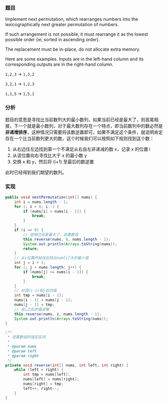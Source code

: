 ### 题目

Implement next permutation, which rearranges numbers into the lexicographically next greater permutation of numbers.

If such arrangement is not possible, it must rearrange it as the lowest possible order (ie, sorted in ascending order).

The replacement must be in-place, do not allocate extra memory.

Here are some examples. Inputs are in the left-hand column and its corresponding outputs are in the right-hand column.

`1,2,3` → `1,3,2`

`3,2,1` → `1,2,3`

`1,1,5` → `1,5,1`

### 分析

题目的意思是寻找比当前数列大的最小数列，如果当前已经是最大了，则首尾相接，下一个就是最小数列，对于最大数列存在一个特点，即当前数列中的数必然是 __非递增排序__，这种情况只需要将该数逆置即可，如果不满足这个条件，就说明肯定存在一个比当前数列更大的数，这个时候我们可以按照如下规则找到这个数：

1. 从右边往左边找到第一个不满足从右自左非递减的数 x，记录 x 的位置 i
2. 从该位置向右寻找比大于 x 的最小数 y
3. 交换 x 和 y，然后将 (i+1) 至最后的数逆置

此时已经得到我们期望的数列。

### 实现

```java
public void nextPermutation(int[] nums) {
    int i = nums.length - 1;
    for (; i > 0; i--) {
        if (nums[i] > nums[i - 1]) {
            break;
        }
    }
    if (i == 0) {
        // 说明已经是最大了，逆置数组
        this.reverse(nums, 0, nums.length - 1);
        System.out.println(Arrays.toString(nums));
        return;
    }
    // 从i位置开始往后找比num[i]大的最小值
    int j = i + 1;
    for (; j < nums.length; j++) {
        if (nums[j] <= nums[i - 1]) {
            break;
        }
    }
    // 对调(i-1)和j处的值
    int tmp = nums[i - 1];
    nums[i - 1] = nums[j - 1];
    nums[j - 1] = tmp;
    // 将i之后的值逆置
    this.reverse(nums, i, nums.length - 1);
    System.out.println(Arrays.toString(nums));
}

/**
 * 逆置数组的指定区间
 *
 * @param nums
 * @param left
 * @param right
 */
private void reverse(int[] nums, int left, int right) {
    while (left < right) {
        int tmp = nums[left];
        nums[left] = nums[right];
        nums[right] = tmp;
        left++; right--;
    }
}
```